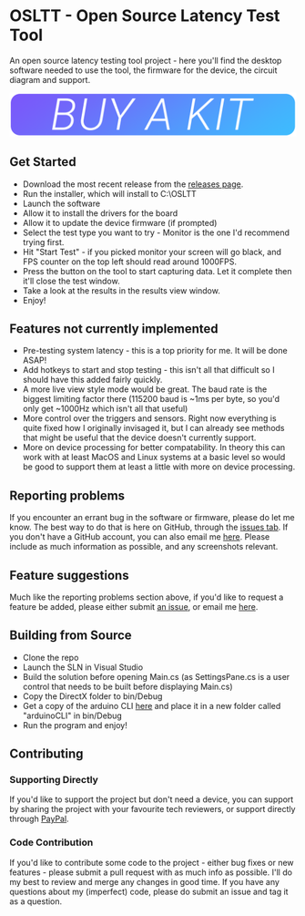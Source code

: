 # OSLTT - Open Source Latency Test Tool 
An open source latency testing tool project - here you'll find the desktop software needed to use the tool, the firmware for the device, the circuit diagram and support. 


<a href="https://osrtt.com" target="_blank">![Buy a kit](buy-a-kit.png)</a>

## Get Started
- Download the most recent release from the <a href="">releases page</a>.
- Run the installer, which will install to C:\OSLTT
- Launch the software
- Allow it to install the drivers for the board
- Allow it to update the device firmware (if prompted)
- Select the test type you want to try - Monitor is the one I'd recommend trying first.
- Hit "Start Test" - if you picked monitor your screen will go black, and FPS counter on the top left should read around 1000FPS.
- Press the button on the tool to start capturing data. Let it complete then it'll close the test window.
- Take a look at the results in the results view window.
- Enjoy!

## Features not currently implemented
- Pre-testing system latency - this is a top priority for me. It will be done ASAP!
- Add hotkeys to start and stop testing - this isn't all that difficult so I should have this added fairly quickly.
- A more live view style mode would be great. The baud rate is the biggest limiting factor there (115200 baud is ~1ms per byte, so you'd only get ~1000Hz which isn't all that useful)
- More control over the triggers and sensors. Right now everything is quite fixed how I originally invisaged it, but I can already see methods that might be useful that the device doesn't currently support.
- More on device processing for better compatability. In theory this can work with at least MacOS and Linux systems at a basic level so would be good to support them at least a little with more on device processing.

## Reporting problems
If you encounter an errant bug in the software or firmware, please do let me know. The best way to do that is here on GitHub, through the <a href="https://github.com/OSRTT/OSLTT/issues">issues tab</a>. If you don't have a GitHub account, you can also email me <a href="mailto:inbox@techteamgb.com">here</a>. Please include as much information as possible, and any screenshots relevant. 

## Feature suggestions
Much like the reporting problems section above, if you'd like to request a feature be added, please either submit <a href="https://github.com/OSRTT/OSLTT/issues">an issue</a>, or email me <a href="mailto:inbox@techteamgb.com">here</a>.

## Building from Source
- Clone the repo
- Launch the SLN in Visual Studio
- Build the solution before opening Main.cs (as SettingsPane.cs is a user control that needs to be built before displaying Main.cs)
- Copy the DirectX folder to bin/Debug
- Get a copy of the arduino CLI <a href="https://github.com/arduino/arduino-cli">here</a> and place it in a new folder called "arduinoCLI" in bin/Debug
- Run the program and enjoy!

## Contributing
### Supporting Directly
If you'd like to support the project but don't need a device, you can support by sharing the project with your favourite tech reviewers, or support directly through <a href="https://paypal.me/andymanic1?country.x=GB&locale.x=en_GB">PayPal</a>.

### Code Contribution
If you'd like to contribute some code to the project - either bug fixes or new features - please submit a pull request with as much info as possible. I'll do my best to review and merge any changes in good time. If you have any questions about my (imperfect) code, please do submit an issue and tag it as a question.
